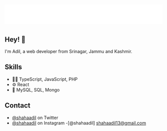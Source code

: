 <h1 align="center">
  <img src="https://raw.githubusercontent.com/martonlederer/martonlederer/master/name.svg" alt="Mohammad Adil Shah" />
</h1>

## Hey! 👋
I'm Adil, a web developer from Srinagar, Jammu and Kashmir.

## Skills
- 👨‍💻 TypeScript, JavaScript, PHP
- ⚙️ React
- 💽 MySQL, SQL, Mongo

## Contact
- [@shahaadil](https://twitter.com/theshahaadil) on Twitter
- [@shahaadil](https://twitter.com/theaadilshah) on Instagram
-[@shahaadil] shahaadil13@gmail.com
